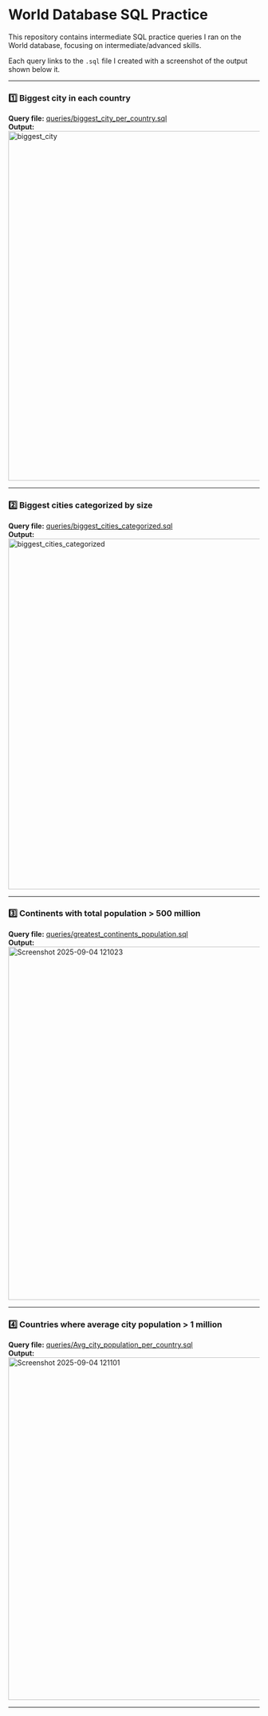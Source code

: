 # World Database SQL Practice

This repository contains intermediate SQL practice queries I ran on the World database, focusing on intermediate/advanced skills. 

Each query links to the `.sql` file I created with a screenshot of the output shown below it.

---

### 1️⃣ Biggest city in each country
**Query file:** [queries/biggest_city_per_country.sql](queries/biggest_city_per_country.sql)  
**Output:**  
<img width="1915" height="700" alt="biggest_city" src="https://github.com/user-attachments/assets/b8479523-208e-4e97-8603-d5357e05f9af" />


---

### 2️⃣ Biggest cities categorized by size
**Query file:** [queries/biggest_cities_categorized.sql](queries/biggest_cities_categorized.sql)  
**Output:**  
<img width="1917" height="702" alt="biggest_cities_categorized" src="https://github.com/user-attachments/assets/fb73c1cc-b9ed-464d-b883-89ceffa80bdd" />

---

### 3️⃣ Continents with total population > 500 million
**Query file:** [queries/greatest_continents_population.sql](queries/greatest_continents_population.sql)  
**Output:**  
<img width="1919" height="707" alt="Screenshot 2025-09-04 121023" src="https://github.com/user-attachments/assets/fa566faa-50f5-423b-b0e8-7ebee0ab4fd5" />

---

### 4️⃣ Countries where average city population > 1 million
**Query file:** [queries/Avg_city_population_per_country.sql](queries/Avg_city_population_per_country.sql)  
**Output:**  
<img width="1919" height="686" alt="Screenshot 2025-09-04 121101" src="https://github.com/user-attachments/assets/fb00b47e-fbba-4731-b9c3-36490523c7e0" />

---

